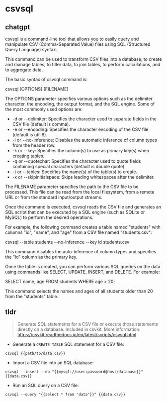 # csvsql 
## chatgpt 
csvsql is a command-line tool that allows you to easily query and manipulate CSV (Comma-Separated Value) files using SQL (Structured Query Language) syntax.

This command can be used to transform CSV files into a database, to create and manage tables, to filter data, to join tables, to perform calculations, and to aggregate data.

The basic syntax of csvsql command is:

csvsql [OPTIONS] [FILENAME]

The OPTIONS parameter specifies various options such as the delimiter character, the encoding, the output format, and the SQL engine. Some of the most commonly used options are:

- -d or --delimiter: Specifies the character used to separate fields in the CSV file (default is comma).
- -e or --encoding: Specifies the character encoding of the CSV file (default is utf-8).
- -i or --no-inference: Disables the automatic inference of column types from the header row.
- -k or --key: Specifies the column(s) to use as primary key(s) when creating tables.
- -q or --quotechar: Specifies the character used to quote fields containing special characters (default is double quote).
- -t or --tables: Specifies the name(s) of the table(s) to create.
- -x or --skipinitialspace: Skips leading whitespaces after the delimiter.

The FILENAME parameter specifies the path to the CSV file to be processed. This file can be read from the local filesystem, from a remote URL or from the standard input/output streams.

Once the command is executed, csvsql reads the CSV file and generates an SQL script that can be executed by a SQL engine (such as SQLite or MySQL) to perform the desired operations.

For example, the following command creates a table named "students" with columns "id", "name", and "age" from a CSV file named "students.csv":

csvsql --table students --no-inference --key id students.csv

This command disables the auto-inference of column types and specifies the "id" column as the primary key.

Once the table is created, you can perform various SQL queries on the data using commands like SELECT, UPDATE, INSERT, and DELETE. For example:

SELECT name, age FROM students WHERE age > 20;

This command selects the names and ages of all students older than 20 from the "students" table. 

## tldr 
 
> Generate SQL statements for a CSV file or execute those statements directly on a database.
> Included in csvkit.
> More information: <https://csvkit.readthedocs.io/en/latest/scripts/csvsql.html>.

- Generate a `CREATE TABLE` SQL statement for a CSV file:

`csvsql {{path/to/data.csv}}`

- Import a CSV file into an SQL database:

`csvsql --insert --db "{{mysql://user:password@host/database}}" {{data.csv}}`

- Run an SQL query on a CSV file:

`csvsql --query "{{select * from 'data'}}" {{data.csv}}`

